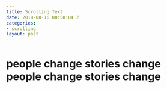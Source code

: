 ```yaml
---
title: Scrolling Text
date: 2018-08-16 00:58:04 Z
categories:
- scrolling
layout: post
---
```


#  people change stories change people change stories change
